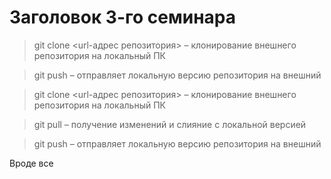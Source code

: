 # Заголовок 3-го семинара

 > git clone <url-адрес репозитория> – клонирование внешнего репозитория на  локальный ПК

 > git push – отправляет локальную версию репозитория на внешний

 > git clone <url-адрес репозитория> – клонирование внешнего репозитория на  локальный ПК

 > git pull – получение изменений и слияние с локальной версией

 > git push – отправляет локальную версию репозитория на внешний
  
Вроде все